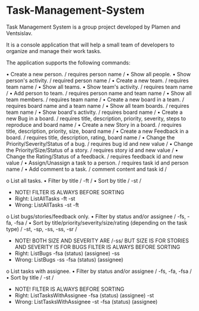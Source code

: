 # Task-Management-System

Task Management System is a group project developed by Plamen and Ventsislav.

It is a console application that will help a small team of developers to organize and manage their work tasks.

The application supports the following commands:

• Create a new person. / requires person name /
• Show all people.
• Show person's activity. / required person name /
• Create a new team. / requires team name /
• Show all teams.
• Show team's activity. / requires team name /
• Add person to team. / requires person name and team name /
• Show all team members. / requires team name /
• Create a new board in a team. / requires board name and a team name /
• Show all team boards. / requires team name /
• Show board's activity. / requires board name /
• Create a new Bug in a board. / requires title, description, priority, severity, steps to reproduce and board name / 
• Create a new Story in a board. / requires title, description, priority, size, board name /
• Create a new Feedback in a board. / requires title, description, rating, board name /
• Change the Priority/Severity/Status of a bug. / requires bug id and new value /
• Change the Priority/Size/Status of a story. / requires story id and new value /
• Change the Rating/Status of a feedback. / requires feedback id and new value /
• Assign/Unassign a task to a person. / requires task id and person name / 
• Add comment to a task. / comment content and task id /

o List all tasks.
• Filter by title / -ft /
• Sort by title / -st /
  - NOTE! FILTER IS ALWAYS BEFORE SORTING
  - Right: ListAllTasks -ft -st
  - Wrong: ListAllTasks -st -ft

o List bugs/stories/feedback only.
• Filter by status and/or assignee / -fs, -fa, -fsa /
• Sort by title/priority/severity/size/rating (depending on the task type) / -st, -sp, -ss, -ss, -sr / 
  - NOTE! BOTH SIZE AND SEVERITY ARE /-ss/ BUT SIZE IS FOR STORIES AND SEVERITY IS FOR BUGS
          FILTER IS ALWAYS BEFORE SORTING
  - Right: ListBugs -fsa (status) (assignee) -ss
  - Wrong: ListBugs -ss -fsa (status) (assignee)
    
o List tasks with assignee.
• Filter by status and/or assignee / -fs, -fa, -fsa /
• Sort by title / -st /
  - NOTE! FILTER IS ALWAYS BEFORE SORTING
  - Right: ListTasksWithAssignee -fsa (status) (assignee) -st
  - Wrong: ListTasksWithAssignee -st -fsa (status) (assignee)


